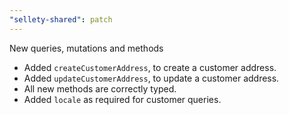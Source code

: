 ```yaml
---
"sellety-shared": patch
---
```


New queries, mutations and methods

- Added `createCustomerAddress`, to create a customer address.
- Added `updateCustomerAddress`, to update a customer address.
- All new methods are correctly typed.
- Added `locale` as required for customer queries.
